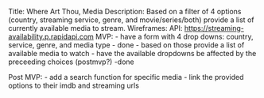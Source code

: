 Title: Where Art Thou, Media
Description: Based on a filter of 4 options (country, streaming service, genre, and movie/series/both) provide a list of currently available media to stream.
Wireframes:
API: https://streaming-availability.p.rapidapi.com
MVP: 
    - have a form with 4 drop downs: country, service, genre, and media type - done
    - based on those provide a list of available media to watch
    - have the available dropdowns be affected by the preceeding choices (postmvp?) -done
    
Post MVP:
    - add a search function for specific media
    - link the provided options to their imdb and streaming urls
    